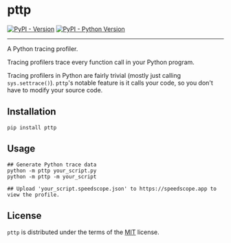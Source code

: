 # pttp

[![PyPI - Version](https://img.shields.io/pypi/v/pttp.svg)](https://pypi.org/project/pttp)
[![PyPI - Python Version](https://img.shields.io/pypi/pyversions/pttp.svg)](https://pypi.org/project/pttp)

-----

A Python tracing profiler.

Tracing profilers trace every function call in your Python program. 

Tracing profilers in Python are fairly trivial (mostly just calling `sys.settrace()`). `pttp`'s notable feature is it calls your code, so you don't have to modify your source code.


## Installation

```console
pip install pttp
```

## Usage

```console
## Generate Python trace data
python -m pttp your_script.py
python -m pttp -m your_script

## Upload 'your_script.speedscope.json' to https://speedscope.app to view the profile.
```

## License

`pttp` is distributed under the terms of the [MIT](https://spdx.org/licenses/MIT.html) license.
